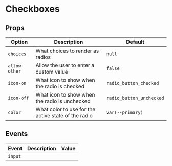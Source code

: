 # Checkboxes

## Props

| Option        | Description                                         | Default                  |
|---------------|-----------------------------------------------------|--------------------------|
| `choices`     | What choices to render as radios                    | `null`                   |
| `allow-other` | Allow the user to enter a custom value              | `false`                  |
| `icon-on`     | What icon to show when the radio is checked         | `radio_button_checked`   |
| `icon-off`    | What icon to show when the radio is unchecked       | `radio_button_unchecked` |
| `color`       | What color to use for the active state of the radio | `var(--primary)`         |

## Events
| Event   | Description | Value |
|---------|-------------|-------|
| `input` |             |       |
